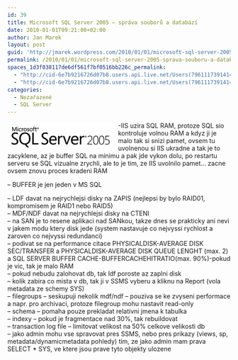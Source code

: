 ```yaml
---
id: 39
title: Microsoft SQL Server 2005 – správa souborů a databází
date: 2010-01-01T09:21:00+02:00
author: Jan Marek
layout: post
guid: 'http://jmarek.wordpress.com/2010/01/01/microsoft-sql-server-2005-%e2%80%93-sprava-souboru-a-databazi'
permalink: /2010/01/01/microsoft-sql-server-2005-sprava-souboru-a-databazi/
spaces_1d3f038117de6df561f7bf0516bb226c_permalink:
  - "http://cid-6e7b9216726d07b8.users.api.live.net/Users(7961117391414167480)/Blogs('6E7B9216726D07B8!242')/Entries('6E7B9216726D07B8!308')?authkey=EpZNAU0huAk%24"
  - "http://cid-6e7b9216726d07b8.users.api.live.net/Users(7961117391414167480)/Blogs('6E7B9216726D07B8!242')/Entries('6E7B9216726D07B8!308')?authkey=EpZNAU0huAk%24"
categories:
  - Nezařazené
  - SQL Server
---
```

<div id="msgcns!6E7B9216726D07B8!308" class="bvMsg">
  <p>
    <a href="/wp-content/uploads/2010/10/sqlserver20055b45d1ddbc9b9.png" rel="WLPP"><img style="display:inline;border-width:0;margin:0 10px 0 0;" title="sqlserver2005" border="0" alt="sqlserver2005" align="left" src="/wp-content/uploads/2010/10/sqlserver20055b45d1ddbc9b9.png?w=290" width="240" height="66" /></a> -IIS uzira SQL RAM, protoze SQL sio kontroluje volnou RAM a kdyz ji je malo tak si snizi pamet, ovsem tu uvolnenou si IIS ukradne a tak je to zacyklene, az je buffer SQL na minimu a pak jde vykon dolu, po restartu serveru se SQL vizualne zrychli, ale to je tim, ze IIS uvolnilo pamet&#8230; zacne ovsem znovu proces kradeni RAM
  </p>
  
  <p>
    &#8211; BUFFER je jen jeden v MS SQL
  </p>
  
  <p>
    &#8211; LDF davat na nejrychlejsi disky na ZAPIS (nejlepsi by bylo RAID01, kompromisem je RAID1 nebo RAID5)<br />&#8211; MDF/NDF davat na nejrychlejsi disky na CTENI<br />&#8211; na SAN je to resene aplikaci nad SANkou, takze dnes se prakticky ani nevi v jakem modu ktery disk jede (system nastavuje co nejvyssi rychlost a zaroven co nejvyssi redundanci)<br />&#8211; podivat se na performance citace PHYSICALDISK-AVERAGE DISK SEC/TRANSFER a PHYSICALDISK-AVERAGE DISK QUEUE LENGHT (max. 2) a SQL SERVER BUFFER CACHE-BUFFERCACHEHITRATIO(max. 90%)-pokud je vic, tak je malo RAM<br />&#8211; pokud nebudu zalohovat db, tak ldf poroste az zaplni disk<br />&#8211; kolik zabira co mista v db, tak ji v SSMS vyberu a kliknu na Report (vola metadata ze schemy SYS)<br />&#8211; filegroups &#8211; seskupuji nekolik mdf/ndf &#8211; pouziva se ke zvyseni performace a napr. pro archivaci, protoze filegroup mohu nastavit read-only <br />&#8211; schema &#8211; pomaha pouze prekladat relativni jmena k tabulka<br />&#8211; indexy &#8211; pokud je fragmentace nad 30%, tak rebuildovat<br />&#8211; transaction log file &#8211; limitovat velikost na 50% celkove velikosti db<br />&#8211; jako admin mohu vse spravovat pres SSMS, nebo pres prikazy (views, sp, metadata/dynamicmetadata pohledy) tim, ze jako admin mam prava SELECT * SYS, ve ktere jsou prave tyto objekty ulozene</div>
